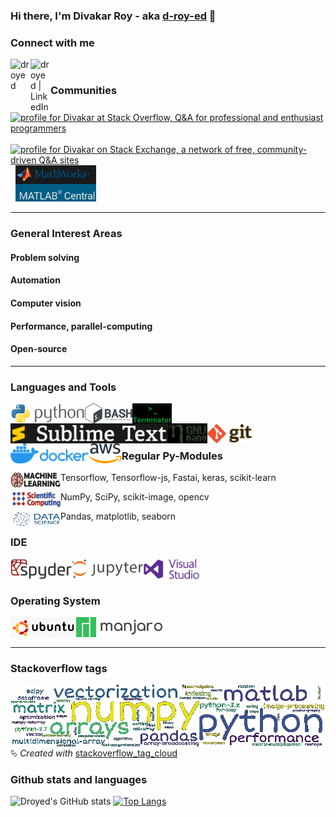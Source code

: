 ### Hi there, I'm Divakar Roy - aka [d-roy-ed][website] 👋

### Connect with me

[<img align="left" alt="droyed" width="32px" src="https://github.githubassets.com/images/modules/logos_page/Octocat.png" />][website]
[<img align="left" alt="droyed | LinkedIn" width="32px" src="https://img.icons8.com/fluency/48/000000/linkedin.png" />][linkedin]
<br />

### Communities

<a href="https://stackoverflow.com/users/3293881/divakar"><img src="https://stackoverflow.com/users/flair/3293881.png?theme=dark" width="208" height="58" alt="profile for Divakar at Stack Overflow, Q&amp;A for professional and enthusiast programmers" title="profile for Divakar at Stack Overflow, Q&amp;A for professional and enthusiast programmers"></a> &nbsp; <a href="https://stackexchange.com/users/3996536"><img src="https://stackexchange.com/users/flair/3996536.png?theme=dark" width="208" height="58" alt="profile for Divakar on Stack Exchange, a network of free, community-driven Q&amp;A sites" title="profile for Divakar on Stack Exchange, a network of free, community-driven Q&amp;A sites"></a> &nbsp; <a href="https://www.mathworks.com/matlabcentral/profile/authors/870163"><img src="https://raw.githubusercontent.com/droyed/droyed/master/icons/matlab.png" height="58" alt="profile for Divakar on MATLAB Central, a network of MATLAB people sharing their work" title="profile for Divakar on MATLAB Central, a network of MATLAB people sharing their work"></a>

----

### General Interest Areas

#### Problem solving
#### Automation
#### Computer vision
#### Performance, parallel-computing
#### Open-source

----

### Languages and Tools

<img align="left" alt="Python" height="32px" src="https://raw.githubusercontent.com/droyed/droyed/master/icons/python-logo-generic.png" />
<img align="left" alt="Bash" height="32px" src="https://raw.githubusercontent.com/droyed/droyed/master/icons/Gnu-bash-logo.svg" />
<img align="left" alt="Terminator" height="32px" src="https://raw.githubusercontent.com/droyed/droyed/master/icons/terminator.png" />
<img align="left" alt="Sublime-text" height="32px" src="https://raw.githubusercontent.com/droyed/droyed/master/icons/Sublime_Text_Logo.png" />
<img align="left" alt="Nano-editor" height="32px" src="https://raw.githubusercontent.com/droyed/droyed/master/icons/gnu-nano-4.0.png" />
<img align="left" alt="Git" height="32px" src="https://raw.githubusercontent.com/droyed/droyed/master/icons/git.png" />
<img align="left" alt="Docker" height="32px" src="https://raw.githubusercontent.com/droyed/droyed/master/icons/docker.png" />
<img align="left" alt="AWS" height="32px" src="https://raw.githubusercontent.com/droyed/droyed/master/icons/aws.png" />
<br />
<br />
<br />

### Regular Py-Modules

<img align="left" alt="Machine-learning" width="80px" height="25px" src="https://raw.githubusercontent.com/droyed/droyed/master/icons/ml.jpeg" /> Tensorflow, Tensorflow-js, Fastai, keras, scikit-learn

<img align="left" alt="Scientific-computing" width="80px" height="25px" src="https://raw.githubusercontent.com/droyed/droyed/master/icons/sc.png" /> NumPy, SciPy, scikit-image, opencv

<img align="left" alt="Data-science" width="80px" height="25px" src="https://raw.githubusercontent.com/droyed/droyed/master/icons/ds.png" /> Pandas, matplotlib, seaborn

### IDE

<img align="left" alt="Spyder" height="32px" src="https://raw.githubusercontent.com/droyed/droyed/master/icons/spyder.png" />
<img align="left" alt="Jupyter" height="32px" src="https://raw.githubusercontent.com/droyed/droyed/master/icons/jupyter.png" />
<img align="left" alt="Visual Studio Code" height="32px" src="https://raw.githubusercontent.com/droyed/droyed/master/icons/vs.png" /> 
<br />
<br />

### Operating System

<img align="left" alt="Ubuntu" height="32px" src="https://raw.githubusercontent.com/droyed/droyed/master/icons/ubuntu.png" />
<img align="left" alt="Manjaro" height="32px" src="https://raw.githubusercontent.com/droyed/droyed/master/icons/manjaro.png" />

<br />
<br />

----

### Stackoverflow tags

<img align="left" alt="Stackoverflow tags" width="1500px" src="https://raw.githubusercontent.com/droyed/droyed/master/icons/so_tagcloud.png" />

⮱ *Created with* [stackoverflow_tag_cloud](https://github.com/droyed/stackoverflow_tag_cloud)

### Github stats and languages

![Droyed's GitHub stats](https://github-readme-stats.vercel.app/api?username=droyed&show_icons=true&theme=merko) [![Top Langs](https://github-readme-stats.vercel.app/api/top-langs/?username=droyed&layout=compact&theme=merko)](https://github.com/droyed)



[website]: https://github.com/droyed
[linkedin]: https://www.linkedin.com/in/droyed/
